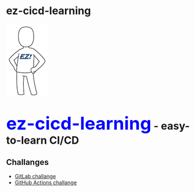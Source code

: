 # ez-cicd-learning
![ez logo](/resources/images/ez/ez-logo-small.png)
# <font color=blue size="16">ez-cicd-learning</font> - easy-to-learn CI/CD

## Challanges

- [GitLab challange](challanges/gitlab-challange)
- [GitHub Actions challange](challanges/github-actions-challange)
